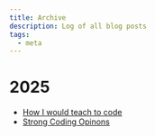 ```yaml
---
title: Archive
description: Log of all blog posts
tags:
  - meta
---
```


# 2025
- [How I would teach to code](posts/2025/teaching.md)
- [Strong Coding Opinons](posts/2025/opinions.md)
